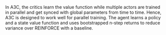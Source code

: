 
In A3C, the critics learn the value function while multiple actors are trained in parallel and get synced with global parameters from time to time. Hence, A3C is designed to work well for parallel training. The agent learns a policy and a state value function and uses bootstrapped n-step returns to reduce variance over REINFORCE with a baseline.
